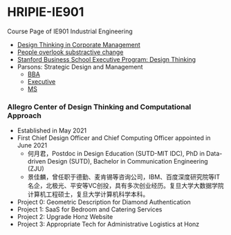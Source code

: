 # HRIPIE-IE901
Course Page of IE901 Industrial Engineering

- [Design Thinking in Corporate Management](https://github.com/NanFangHong/HRIPIE-IE901/blob/main/file/The%20Value%20of%20Design%20Leadership_McKinsey.pdf)
- [People overlook substractive change](file/Adams2021.pdf)
- [Stanford Business School Executive Program: Design Thinking](https://www.gsb.stanford.edu/exec-ed/programs/stanford-lead/curriculum/courses/innovation-process)
- Parsons: Strategic Design and Management
  - [BBA](https://www.newschool.edu/parsons/bba-design-management/)
  - [Executive](https://www.newschool.edu/parsons/ms-design-management-global-executive/)
  - [MS](https://www.newschool.edu/parsons/ms-design-management/)

### Allegro Center of Design Thinking and Computational Approach

- Established in May 2021
- First Chief Design Officer and Chief Computing Officer appointed in June 2021
  - 何月君，Postdoc in Design Education (SUTD-MIT IDC), PhD in Data-driven Design (SUTD), Bachelor in Communication Engineering (ZJU)
  - 景佳麟，曾任职于德勤、麦肯锡等咨询公司，IBM、百度深度研究院等IT名企，北极光、平安等VC创投，具有多次创业经历。复旦大学大数据学院计算机工程硕士，复旦大学计算机科学本科。
- Project 0: Geometric Description for Diamond Authentication
- Project 1: SaaS for Bedroom and Catering Services
- Project 2: Upgrade Honz Website
- Project 3: Appropriate Tech for Administrative Logistics at Honz
